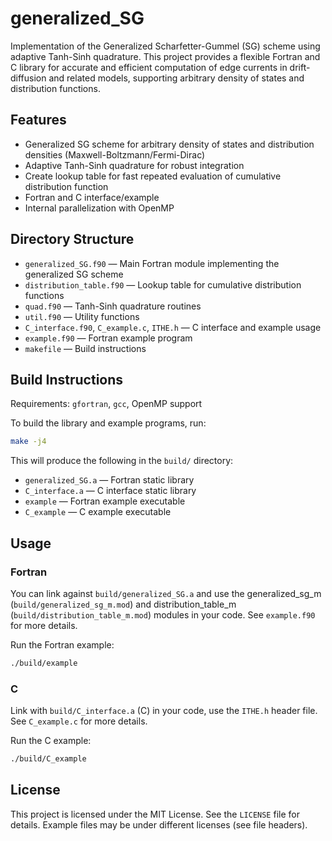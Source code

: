 
# generalized_SG

Implementation of the Generalized Scharfetter-Gummel (SG) scheme using adaptive Tanh-Sinh quadrature. This project provides a flexible Fortran and C library for accurate and efficient computation of edge currents in drift-diffusion and related models, supporting arbitrary density of states and distribution functions.

## Features
- Generalized SG scheme for arbitrary density of states and distribution densities (Maxwell-Boltzmann/Fermi-Dirac)
- Adaptive Tanh-Sinh quadrature for robust integration
- Create lookup table for fast repeated evaluation of cumulative distribution function
- Fortran and C interface/example
- Internal parallelization with OpenMP

## Directory Structure
- `generalized_SG.f90` — Main Fortran module implementing the generalized SG scheme
- `distribution_table.f90` — Lookup table for cumulative distribution functions
- `quad.f90` — Tanh-Sinh quadrature routines
- `util.f90` — Utility functions
- `C_interface.f90`, `C_example.c`, `ITHE.h` — C interface and example usage
- `example.f90` — Fortran example program
- `makefile` — Build instructions

## Build Instructions
Requirements: `gfortran`, `gcc`, OpenMP support

To build the library and example programs, run:

```sh
make -j4
```

This will produce the following in the `build/` directory:
- `generalized_SG.a` — Fortran static library
- `C_interface.a` — C interface static library
- `example` — Fortran example executable
- `C_example` — C example executable

## Usage

### Fortran
You can link against `build/generalized_SG.a` and use the generalized_sg_m (`build/generalized_sg_m.mod`) and distribution_table_m (`build/distribution_table_m.mod`) modules in your code. See `example.f90` for more details.

Run the Fortran example:
```sh
./build/example
```

### C
Link with `build/C_interface.a` (C) in your code, use the `ITHE.h` header file. See `C_example.c` for more details.

Run the C example:
```sh
./build/C_example
```

## License
This project is licensed under the MIT License. See the `LICENSE` file for details. Example files may be under different licenses (see file headers).
